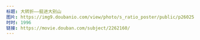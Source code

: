 ```yaml
---
标题: 大转折——挺进大别山
图片: https://img9.doubanio.com/view/photo/s_ratio_poster/public/p2602587316.jpg
时时: 1996
链接: https://movie.douban.com/subject/2262160/
---
```

